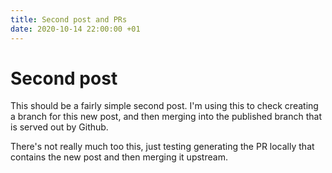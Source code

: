 ```yaml
---
title: Second post and PRs
date: 2020-10-14 22:00:00 +01
---
```


# Second post

This should be a fairly simple second post. I'm using this to check creating a branch for this new post, and then merging into the published branch that is served out by Github. 

There's not really much too this, just testing generating the PR locally that contains the new post and then <span class="myfont">merging</span> it upstream.